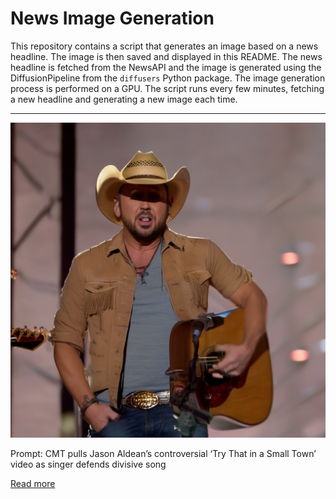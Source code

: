 # News Image Generation
This repository contains a script that generates an image based on a news headline. The image is then saved and displayed in this README.
The news headline is fetched from the NewsAPI and the image is generated using the DiffusionPipeline from the `diffusers` Python package. The image generation process is performed on a GPU.
The script runs every few minutes, fetching a new headline and generating a new image each time.

---

![Generated Image](image.png)

Prompt: CMT pulls Jason Aldean’s controversial ‘Try That in a Small Town’ video as singer defends divisive song

[Read more](https://www.nbcnews.com/news/us-news/cmt-pulls-jason-aldeans-controversial-try-small-town-video-singer-defe-rcna95014)